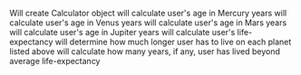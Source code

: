 Will create Calculator object
will calculate user's age in Mercury years
will calculate user's age in Venus years
will calculate user's age in Mars years
will calculate user's age in Jupiter years
will calculate user's life-expectancy
will determine how much longer user has to live on each planet listed above
will calculate how many years, if any, user has lived beyond average life-expectancy